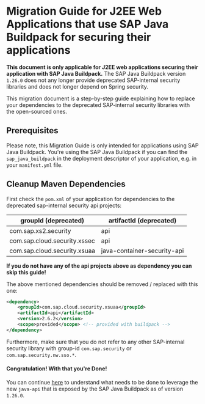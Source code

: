 # Migration Guide for J2EE Web Applications that use SAP Java Buildpack for securing their applications


**This document is only applicable for J2EE web applications securing their application with SAP Java Buildpack.** The SAP Java Buildpack version `1.26.0` does not any longer provide deprecated SAP-internal security libraries and does not longer depend on Spring security. 

This migration document is a step-by-step guide explaining how to replace your dependencies to the deprecated SAP-internal security libraries with the open-sourced ones.

## Prerequisites

Please note, this Migration Guide is only intended for applications using SAP Java Buildpack. You're using the SAP Java Buildpack if you can find the `sap_java_buildpack` in the deployment descriptor of your application, e.g. in your `manifest.yml` file.

## Cleanup Maven Dependencies <a name="maven"></a>

First check the `pom.xml` of your application for dependencies to the deprecated sap-internal security api projects:

groupId (deprecated) | artifactId (deprecated) 
--- | --- 
com.sap.xs2.security | api 
com.sap.cloud.security.xssec | api 
com.sap.cloud.security.xsuaa | java-container-security-api 

**If you do not have any of the api projects above as dependency you can skip this guide!**

The above mentioned dependencies should be removed / replaced with this one:

```xml
<dependency>
    <groupId>com.sap.cloud.security.xsuaa</groupId>
    <artifactId>api</artifactId>
    <version>2.6.2</version>
    <scope>provided</scope> <!-- provided with buildpack -->
</dependency>
```

Furthermore, make sure that you do not refer to any other SAP-internal security library with group-id `com.sap.security` or `com.sap.security.nw.sso.*`. 

#### Congratulation! With that you're Done!
You can continue [here](Migration_SAPJavaBuildpackProjects_V2.md) to understand what needs to be done to leverage the new `java-api` that is exposed by the SAP Java Buildpack as of version `1.26.0`.



